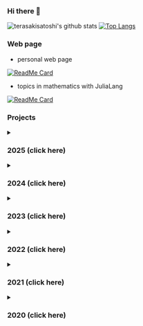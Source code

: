 ### Hi there 👋

<!--
**terasakisatoshi/terasakisatoshi** is a ✨ _special_ ✨ repository because its `README.md` (this file) appears on your GitHub profile.

Here are some ideas to get you started:

- 🔭 I’m currently working on ...
- 🌱 I’m currently learning ...
- 👯 I’m looking to collaborate on ...
- 🤔 I’m looking for help with ...
- 💬 Ask me about ...
- 📫 How to reach me: ...
- 😄 Pronouns: ...
- ⚡ Fun fact: ...
-->

![terasakisatoshi's github stats](https://github-readme-stats.vercel.app/api?username=terasakisatoshi&show_icons=true&theme=monokai&show_icons=true)
[![Top Langs](https://github-readme-stats.vercel.app/api/top-langs/?username=terasakisatoshi&theme=monokai&hide=css,html,jupyter%20notebook)](https://github.com/anuraghazra/github-readme-stats)

### Web page

- personal web page

[![ReadMe Card](https://github-readme-stats.vercel.app/api/pin/?username=terasakisatoshi&repo=terasakisatoshi.github.io&&theme=monokai)](https://terasakisatoshi.github.io/)
- topics in mathematics with JuliaLang

[![ReadMe Card](https://github-readme-stats.vercel.app/api/pin/?username=terasakisatoshi&repo=MathSeminar.jl&show_owner=true&theme=monokai)](https://terasakisatoshi.github.io/MathSeminar.jl/)

### Projects

<details>
<summary><h3> 2025 (click here)</h3></summary>

- Activities in AtelierArith

[![ReadMe Card](https://github-readme-stats.vercel.app/api/pin/?username=AtelierArith&repo=DocumenterTranslationOpenAIBackend.jl&show_owner=true&theme=monokai)](https://github.com/AtelierArith/DocumenterTranslationOpenAIBackend.jl)
[![ReadMe Card](https://github-readme-stats.vercel.app/api/pin/?username=AtelierArith&repo=MethodExploerer.jl&show_owner=true&theme=monokai)](https://github.com/AtelierArith/MethodExploerer.jl)

[![ReadMe Card](https://github-readme-stats.vercel.app/api/pin/?username=AtelierArith&repo=rust-random-logo&show_owner=true&theme=monokai)](https://github.com/AtelierArith/rust-random-logo)

[![ReadMe Card](https://github-readme-stats.vercel.app/api/pin/?username=AtelierArith&repo=DocstringTranslation.jl&show_owner=true&theme=monokai)](https://github.com/AtelierArith/DocstringTranslation.jl)
[![ReadMe Card](https://github-readme-stats.vercel.app/api/pin/?username=AtelierArith&repo=DocstringTranslationOllamaBackend.jl&show_owner=true&theme=monokai)](https://github.com/AtelierArith/DocstringTranslationOllamaBackend.jl)

[![ReadMe Card](https://github-readme-stats.vercel.app/api/pin/?username=AtelierArith&repo=DocstringTranslationExoBackend.jl&show_owner=true&theme=monokai)](https://github.com/AtelierArith/DocstringTranslationExoBackend.jl)
[![ReadMe Card](https://github-readme-stats.vercel.app/api/pin/?username=AtelierArith&repo=DocstringTranslationGoogleTransBackend.jl&show_owner=true&theme=monokai)](https://github.com/AtelierArith/DocstringTranslationGoogleTransBackend.jl)

</details>

<details>
<summary><h3> 2024 (click here)</h3></summary>

[![ReadMe Card](https://github-readme-stats.vercel.app/api/pin/?username=terasakisatoshi&repo=TypingSVG.jl&show_owner=true&theme=monokai)](https://github.com/terasakisatoshi/TypingSVG.jl)

[![ReadMe Card](https://github-readme-stats.vercel.app/api/pin/?username=terasakisatoshi&repo=jldev_jluna&show_owner=true&theme=monokai)](https://github.com/terasakisatoshi/jldev_jluna)
[![ReadMe Card](https://github-readme-stats.vercel.app/api/pin/?username=terasakisatoshi&repo=MyCling.jl&show_owner=true&theme=monokai)](https://github.com/terasakisatoshi/MyCling.jl)

- Activities in AtelierArith

[![ReadMe Card](https://github-readme-stats.vercel.app/api/pin/?username=AtelierArith&repo=TerminalSystemMonitor.jl&show_owner=true&theme=monokai)](https://github.com/AtelierArith/TerminalSystemMonitor.jl)

[![ReadMe Card](https://github-readme-stats.vercel.app/api/pin/?username=AtelierArith&repo=MacOSIOReport.jl&show_owner=true&theme=monokai)](https://github.com/AtelierArith/MacOSIOReport.jl)

[![ReadMe Card](https://github-readme-stats.vercel.app/api/pin/?username=AtelierArith&repo=PlutoMonacoEditor.jl&show_owner=true&theme=monokai)](https://github.com/AtelierArith/PlutoMonacoEditor.jl)

[![ReadMe Card](https://github-readme-stats.vercel.app/api/pin/?username=AtelierArith&repo=PlutoMonacoDiffViewer.jl&show_owner=true&theme=monokai)](https://github.com/AtelierArith/PlutoMonacoDiffViewer.jl)
[![ReadMe Card](https://github-readme-stats.vercel.app/api/pin/?username=AtelierArith&repo=PkgBump.jl&show_owner=true&theme=monokai)](https://github.com/AtelierArith/PkgBump.jl)

[![ReadMe Card](https://github-readme-stats.vercel.app/api/pin/?username=AtelierArith&repo=QuartzGetWindow.jl&show_owner=true&theme=monokai)](https://github.com/AtelierArith/QuartzGetWindow.jl)[![ReadMe Card](https://github-readme-stats.vercel.app/api/pin/?username=AtelierArith&repo=DocstringAsImage.jl&show_owner=true&theme=monokai)](https://github.com/AtelierArith/DocstringAsImage.jl)

[![ReadMe Card](https://github-readme-stats.vercel.app/api/pin/?username=AtelierArith&repo=TerminalGat.jl&show_owner=true&theme=monokai)](https://github.com/AtelierArith/TerminalGat.jl)

[![ReadMe Card](https://github-readme-stats.vercel.app/api/pin/?username=AtelierArith&repo=DocstringChef.jl&show_owner=true&theme=monokai)](https://github.com/AtelierArith/DocstringChef.jl)

[![ReadMe Card](https://github-readme-stats.vercel.app/api/pin/?username=AtelierArith&repo=CarbonNowCLI.jl&show_owner=true&theme=monokai)](https://github.com/AtelierArith/CarbonNowCLI.jl)
[![ReadMe Card](https://github-readme-stats.vercel.app/api/pin/?username=AtelierArith&repo=PlutoEditorColorThemes.jl&show_owner=true&theme=monokai)](https://github.com/AtelierArith/PlutoEditorColorThemes.jl)

[![ReadMe Card](https://github-readme-stats.vercel.app/api/pin/?username=AtelierArith&repo=TabNineCompletion.jl&show_owner=true&theme=monokai)](https://github.com/AtelierArith/TabNineCompletion.jl)
[![ReadMe Card](https://github-readme-stats.vercel.app/api/pin/?username=AtelierArith&repo=dart-random-logo&show_owner=true&theme=monokai)](https://github.com/AtelierArith/dart-random-logo)

[![ReadMe Card](https://github-readme-stats.vercel.app/api/pin/?username=AtelierArith&repo=CxxRandomLogo&show_owner=true&theme=monokai)](https://github.com/AtelierArith/CxxRandomLogo)
[![ReadMe Card](https://github-readme-stats.vercel.app/api/pin/?username=AtelierArith&repo=EasyEigenInterface.jl&show_owner=true&theme=monokai)](https://github.com/AtelierArith/EasyEigenInterface.jl)

[![ReadMe Card](https://github-readme-stats.vercel.app/api/pin/?username=AtelierArith&repo=OmikujiWorkflow.jl&show_owner=true&theme=monokai)](https://github.com/AtelierArith/OmikujiWorkflow.jl)
[![ReadMe Card](https://github-readme-stats.vercel.app/api/pin/?username=AtelierArith&repo=OkinawaCompPhysFoodSurvey2024.jl&show_owner=true&theme=monokai)](https://github.com/AtelierArith/OkinawaCompPhysFoodSurvey2024.jl)

</details>

<details>
<summary><h3> 2023 (click here)</h3></summary>

[![ReadMe Card](https://github-readme-stats.vercel.app/api/pin/?username=terasakisatoshi&repo=jldev_rye&show_owner=true&theme=monokai)](https://github.com/terasakisatoshi/jldev_rye)
[![ReadMe Card](https://github-readme-stats.vercel.app/api/pin/?username=terasakisatoshi&repo=WitchViewer.jl&show_owner=true&theme=monokai)](https://github.com/terasakisatoshi/WitchViewer.jl)

[![ReadMe Card](https://github-readme-stats.vercel.app/api/pin/?username=terasakisatoshi&repo=Sacabambaspis.jl&show_owner=true&theme=monokai)](https://github.com/terasakisatoshi/Sacabambaspis.jl)
[![ReadMe Card](https://github-readme-stats.vercel.app/api/pin/?username=terasakisatoshi&repo=Cerastes.jl&show_owner=true&theme=monokai)](https://github.com/terasakisatoshi/Cerastes.jl)

[![ReadMe Card](https://github-readme-stats.vercel.app/api/pin/?username=terasakisatoshi&repo=Parsley.jl&show_owner=true&theme=monokai)](https://github.com/terasakisatoshi/Parsley.jl)
[![ReadMe Card](https://github-readme-stats.vercel.app/api/pin/?username=terasakisatoshi&repo=MojiMoji.jl&show_owner=true&theme=monokai)](https://github.com/terasakisatoshi/MojiMoji.jl)

- Activities in AtelierArith

[![ReadMe Card](https://github-readme-stats.vercel.app/api/pin/?username=AtelierArith&repo=julia_tutorial&show_owner=true&theme=monokai)](https://github.com/AtelierArith/julia_tutorial)

[![ReadMe Card](https://github-readme-stats.vercel.app/api/pin/?username=AtelierArith&repo=Lamp.jl&show_owner=true&theme=monokai)](https://github.com/AtelierArith/Lamp.jl)
[![ReadMe Card](https://github-readme-stats.vercel.app/api/pin/?username=AtelierArith&repo=SegRCDB.jl&show_owner=true&theme=monokai)](https://github.com/AtelierArith/RandomLogos.jl)

[![ReadMe Card](https://github-readme-stats.vercel.app/api/pin/?username=AtelierArith&repo=SegRCDB.jl&show_owner=true&theme=monokai)](https://github.com/AtelierArith/SegRCDB.jl)
[![ReadMe Card](https://github-readme-stats.vercel.app/api/pin/?username=AtelierArith&repo=VisualAtom.jl&show_owner=true&theme=monokai)](https://github.com/AtelierArith/VisualAtom.jl)

[![ReadMe Card](https://github-readme-stats.vercel.app/api/pin/?username=AtelierArith&repo=Kyuri.jl&show_owner=true&theme=monokai)](https://github.com/AtelierArith/Kyuri.jl)

</details>

<details>
<summary><h3> 2022 (click here)</h3></summary>

[![ReadMe Card](https://github-readme-stats.vercel.app/api/pin/?username=terasakisatoshi&repo=PCRP.jl&show_owner=true&theme=monokai)](https://github.com/terasakisatoshi/PCRP.jl)
[![ReadMe Card](https://github-readme-stats.vercel.app/api/pin/?username=terasakisatoshi&repo=TweetPlots.jl&show_owner=true&theme=monokai)](https://github.com/terasakisatoshi/TweetPlots.jl)

[![ReadMe Card](https://github-readme-stats.vercel.app/api/pin/?username=terasakisatoshi&repo=QuartzGetWindow.jl&show_owner=true&theme=monokai)](https://github.com/terasakisatoshi/QuartzGetWindow.jl)

- Activities in AtelierArith

[![ReadMe Card](https://github-readme-stats.vercel.app/api/pin/?username=AtelierArith&repo=Kyulacs.jl&show_owner=true&theme=monokai)](https://github.com/AtelierArith/Kyulacs.jl)
[![ReadMe Card](https://github-readme-stats.vercel.app/api/pin/?username=AtelierArith&repo=PyPlotly.jl&show_owner=true&theme=monokai)](https://github.com/AtelierArith/PyPlotly.jl)
[![ReadMe Card](https://github-readme-stats.vercel.app/api/pin/?username=AtelierArith&repo=GomalizingFlow.jl&show_owner=true&theme=monokai)](https://github.com/AtelierArith/GomalizingFlow.jl)

</details>

<details>
<summary><h3> 2021 (click here)</h3></summary>

### 2021

[![ReadMe Card](https://github-readme-stats.vercel.app/api/pin/?username=terasakisatoshi&repo=MyTemplate.jl&show_owner=true&theme=monokai)](https://github.com/terasakisatoshi/MyTemplate.jl)
[![ReadMe Card](https://github-readme-stats.vercel.app/api/pin/?username=terasakisatoshi&repo=sysimage_creator&show_owner=true&theme=monokai)](https://github.com/terasakisatoshi/sysimage_creator)

[![ReadMe Card](https://github-readme-stats.vercel.app/api/pin/?username=terasakisatoshi&repo=MyPlutoflow.jl&show_owner=true&theme=monokai)](https://github.com/terasakisatoshi/MyPlutoflow.jl)
[![ReadMe Card](https://github-readme-stats.vercel.app/api/pin/?username=terasakisatoshi&repo=streamlit_handwritten_recognition&show_owner=true&theme=monokai)](https://github.com/terasakisatoshi/streamlit_handwritten_recognition)

[![ReadMe Card](https://github-readme-stats.vercel.app/api/pin/?username=terasakisatoshi&repo=binder_docker_playground&show_owner=true&theme=monokai)](https://github.com/terasakisatoshi/binder_docker_playground)
[![ReadMe Card](https://github-readme-stats.vercel.app/api/pin/?username=terasakisatoshi&repo=MyVSCodeWorkspace.jl&show_owner=true&theme=monokai)](https://github.com/terasakisatoshi/MyVSCodeWorkspace.jl)

[![ReadMe Card](https://github-readme-stats.vercel.app/api/pin/?username=terasakisatoshi&repo=jldev_poetry&show_owner=true&theme=monokai)](https://github.com/terasakisatoshi/jldev_poetry)

</details>

<details>
<summary><h3> 2020 (click here)</h3></summary>

# JuliaLang

[![ReadMe Card](https://github-readme-stats.vercel.app/api/pin/?username=terasakisatoshi&repo=OpenCVBuilder.jl&show_owner=true&theme=monokai)](https://github.com/terasakisatoshi/OpenCVBuilder.jl)
[![ReadMe Card](https://github-readme-stats.vercel.app/api/pin/?username=terasakisatoshi&repo=ImageProcessing.jl&show_owner=true&theme=monokai)](https://github.com/terasakisatoshi/ImageProcessing.jl)

[![ReadMe Card](https://github-readme-stats.vercel.app/api/pin/?username=terasakisatoshi&repo=MatPlotWrap.jl&show_owner=true&theme=monokai)](https://github.com/terasakisatoshi/MatPlotWrap.jl)
[![ReadMe Card](https://github-readme-stats.vercel.app/api/pin/?username=terasakisatoshi&repo=CallJ.jl&show_owner=true&theme=monokai)](https://github.com/terasakisatoshi/CallJ.jl)

[![ReadMe Card](https://github-readme-stats.vercel.app/api/pin/?username=terasakisatoshi&repo=wasm_with_julia&show_owner=true&theme=monokai)](https://github.com/terasakisatoshi/wasm_with_julia)
[![ReadMe Card](https://github-readme-stats.vercel.app/api/pin/?username=terasakisatoshi&repo=MyGenieExample.jl&show_owner=true&theme=monokai)](https://github.com/terasakisatoshi/MyGenieExample.jl)

# Deep Learning

- This project was done when I was working at [Idein Inc.](https://idein.jp/en/)

[![ReadMe Card](https://github-readme-stats.vercel.app/api/pin/?username=terasakisatoshi&repo=chainer-hand-pose&theme=monokai)](https://github.com/Idein/chainer-hand-pose)

</details>
